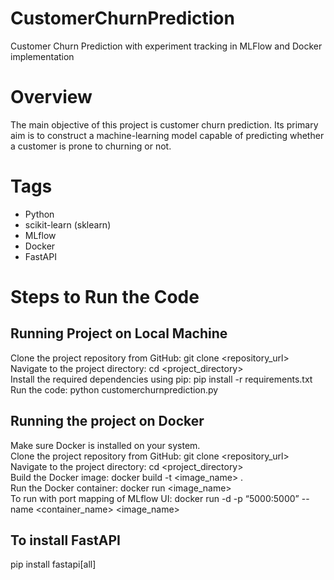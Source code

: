 # CustomerChurnPrediction
Customer Churn Prediction with experiment tracking in MLFlow and Docker implementation

# Overview
The main objective of this project is customer churn prediction. Its primary aim is to construct a machine-learning model capable of predicting whether a customer is prone to churning or not.

# Tags
<ul>
<li>Python</li>
<li>scikit-learn (sklearn)</li>
<li>MLflow</li>
<li>Docker</li>
<li>FastAPI</li>
</ul>

# Steps to Run the Code

## Running Project on Local Machine
Clone the project repository from GitHub: git clone <repository_url> <br>
Navigate to the project directory: cd <project_directory> <br>
Install the required dependencies using pip: pip install -r requirements.txt <br>
Run the code: python customerchurnprediction.py

## Running the project on Docker
Make sure Docker is installed on your system.<br>
Clone the project repository from GitHub: git clone <repository_url> <br>
Navigate to the project directory: cd <project_directory><br>
Build the Docker image: docker build -t <image_name> . <br>
Run the Docker container: docker run <image_name> <br>
To run with port mapping of MLflow UI: docker run -d -p “5000:5000” --name <container_name> <image_name> 

## To install FastAPI
pip install fastapi[all]
